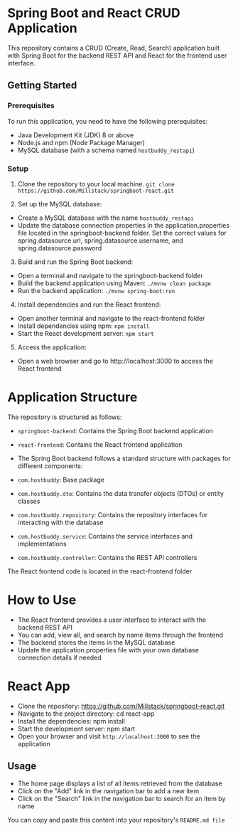 # Spring Boot and React CRUD Application

This repository contains a CRUD (Create, Read, Search) application built with Spring Boot for the backend REST API and React for the frontend user interface.

## Getting Started

### Prerequisites
To run this application, you need to have the following prerequisites:

- Java Development Kit (JDK) 8 or above
- Node.js and npm (Node Package Manager)
- MySQL database (with a schema named `hostbuddy_restapi`)

### Setup

1. Clone the repository to your local machine.
`git clone https://github.com/Millstack/springboot-react.git`

2. Set up the MySQL database:
- Create a MySQL database with the name `hostbuddy_restapi`
- Update the database connection properties in the application.properties file located in the springboot-backend folder. Set the correct values for spring.datasource.url, spring.datasource.username, and spring.datasource.password

3. Build and run the Spring Boot backend:
- Open a terminal and navigate to the springboot-backend folder
- Build the backend application using Maven: `./mvnw clean package`
- Run the backend application: `./mvnw spring-boot:run`

4. Install dependencies and run the React frontend:
- Open another terminal and navigate to the react-frontend folder
- Install dependencies using npm: `npm install`
- Start the React development server: `npm start`

5. Access the application:
- Open a web browser and go to http://localhost:3000 to access the React frontend

# Application Structure

The repository is structured as follows:
- `springboot-backend`: Contains the Spring Boot backend application
- `react-frontend`: Contains the React frontend application

- The Spring Boot backend follows a standard structure with packages for different components:
- `com.hostbuddy`: Base package
- `com.hostbuddy.dto`: Contains the data transfer objects (DTOs) or entity classes
- `com.hostbuddy.repository`: Contains the repository interfaces for interacting with the database
- `com.hostbuddy.service`: Contains the service interfaces and implementations
- `com.hostbuddy.controller`: Contains the REST API controllers

The React frontend code is located in the react-frontend folder

# How to Use

- The React frontend provides a user interface to interact with the backend REST API
- You can add, view all, and search by name items through the frontend
- The backend stores the items in the MySQL database
- Update the application.properties file with your own database connection details if needed

# React App

- Clone the repository: https://github.com/Millstack/springboot-react.git
- Navigate to the project directory: cd react-app
- Install the dependencies: npm install
- Start the development server: npm start
- Open your browser and visit `http://localhost:3000` to see the application


## Usage
- The home page displays a list of all items retrieved from the database
- Click on the "Add" link in the navigation bar to add a new item
- Click on the "Search" link in the navigation bar to search for an item by name

You can copy and paste this content into your repository's `README.md file`
